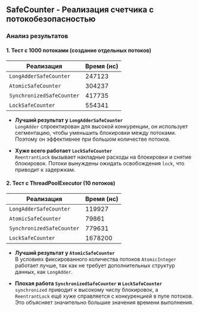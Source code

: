 ## SafeCounter - Реализация счетчика с потокобезопасностью
### **Анализ результатов**
#### **1. Тест с 1000 потоками (создание отдельных потоков)**
| Реализация         | Время (нс)  |
|--------------------|------------|
| `LongAdderSafeCounter` | 247123 |
| `AtomicSafeCounter` | 304237 |
| `SynchronizedSafeCounter` | 417735 |
| `LockSafeCounter` | 554341 |

- **Лучший результат у `LongAdderSafeCounter`**  
  `LongAdder` спроектирован для высокой конкуренции, он использует сегментацию, чтобы уменьшить блокировки между потоками. Поэтому он эффективнее при большом количестве потоков.  

- **Хуже всего работает `LockSafeCounter`**  
  `ReentrantLock` вызывает накладные расходы на блокировки и снятие блокировок. Потоки вынуждены ожидать освобождения `lock`, что приводит к задержкам.  

#### **2. Тест с ThreadPoolExecutor (10 потоков)**
| Реализация         | Время (нс)  |
|--------------------|------------|
| `LongAdderSafeCounter` | 119927 |
| `AtomicSafeCounter` | 79861 |
| `SynchronizedSafeCounter` | 779631 |
| `LockSafeCounter` | 1678200 |

- **Лучший результат у `AtomicSafeCounter`**  
  В условиях фиксированного количества потоков `AtomicInteger` работает лучше, так как не требует дополнительных структур данных, как `LongAdder`.  

- **Плохая работа `SynchronizedSafeCounter` и `LockSafeCounter`**  
  `synchronized` приводит к высокому числу блокировок, а `ReentrantLock` ещё хуже справляется с конкуренцией в пуле потоков. Это объясняет значительно большие значения времени выполнения.
